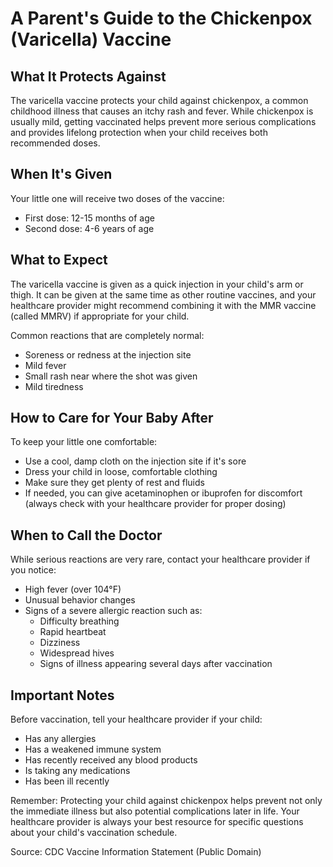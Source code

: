 # A Parent's Guide to the Chickenpox (Varicella) Vaccine

## What It Protects Against
The varicella vaccine protects your child against chickenpox, a common childhood illness that causes an itchy rash and fever. While chickenpox is usually mild, getting vaccinated helps prevent more serious complications and provides lifelong protection when your child receives both recommended doses.

## When It's Given
Your little one will receive two doses of the vaccine:
- First dose: 12-15 months of age
- Second dose: 4-6 years of age

## What to Expect
The varicella vaccine is given as a quick injection in your child's arm or thigh. It can be given at the same time as other routine vaccines, and your healthcare provider might recommend combining it with the MMR vaccine (called MMRV) if appropriate for your child.

Common reactions that are completely normal:
- Soreness or redness at the injection site
- Mild fever
- Small rash near where the shot was given
- Mild tiredness

## How to Care for Your Baby After
To keep your little one comfortable:
- Use a cool, damp cloth on the injection site if it's sore
- Dress your child in loose, comfortable clothing
- Make sure they get plenty of rest and fluids
- If needed, you can give acetaminophen or ibuprofen for discomfort (always check with your healthcare provider for proper dosing)

## When to Call the Doctor
While serious reactions are very rare, contact your healthcare provider if you notice:
- High fever (over 104°F)
- Unusual behavior changes
- Signs of a severe allergic reaction such as:
  - Difficulty breathing
  - Rapid heartbeat
  - Dizziness
  - Widespread hives
  - Signs of illness appearing several days after vaccination

## Important Notes
Before vaccination, tell your healthcare provider if your child:
- Has any allergies
- Has a weakened immune system
- Has recently received any blood products
- Is taking any medications
- Has been ill recently

Remember: Protecting your child against chickenpox helps prevent not only the immediate illness but also potential complications later in life. Your healthcare provider is always your best resource for specific questions about your child's vaccination schedule.

Source: CDC Vaccine Information Statement (Public Domain)